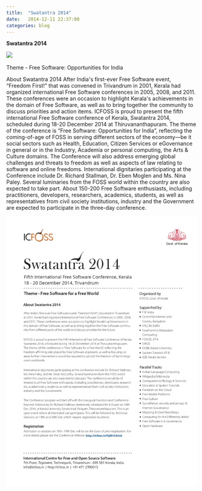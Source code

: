 ```yaml
---
title:  "Swatantra 2014"
date:   2014-12-11 22:37:00
categories: blog
---
```


**Swatantra 2014**

<img src="http://icfoss.in/images/swatantra.png"/>


Theme - Free Software: Opportunities for India

About Swatantra 2014
After India's first-ever Free Software event, “Freedom First!” that was convened in Trivandrum in 2001, Kerala had organized international Free Software conferences in 2005, 2008, and 2011. These conferences were an occasion to highlight Kerala's achievements in the domain of Free Software, as well as to bring together the community to discuss priorities and action items.
ICFOSS is proud to present the fifth international Free Software conference of Kerala, Swatantra 2014, scheduled during 18-20 December 2014 at Thiruvananthapuram.
The theme of the conference is “Free Software: Opportunities for India”, reflecting the coming-of-age of FOSS in serving different sectors of the economy—be it social sectors such as Health, Education, Citizen Services or eGovernance in general or in the Industry, Academia or personal computing, the Arts & Culture domains. The Conference will also address emerging global challenges and threats to freedom as well as aspects of law relating to software and online freedoms.
International dignitaries participating at the Conference include Dr. Richard Stallman, Dr. Eben Moglen and Ms. Nina Paley. Several luminaries from the FOSS world within the country are also expected to take part.
About 150-200 Free Software enthusiasts, including practitioners, developers, researchers, academics, students, as well as representatives from civil society institutions, industry and the Government are expected to participate in the three-day conference.

<img src="/img/fossmeet.jpg"/>